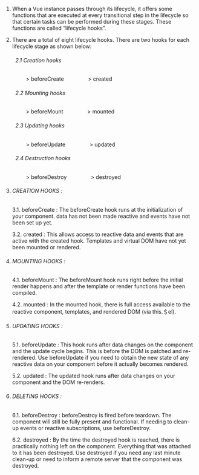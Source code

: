 1. When a Vue instance passes through its lifecycle, it offers some functions that are executed at every transitional step in the lifecycle so that certain tasks can be performed during these stages. These functions are called “lifecycle hooks”.

2. There are a total of eight lifecycle hooks. There are two hooks for each lifecycle stage as shown below:

###### &emsp;&emsp; 2.1 Creation hooks
&emsp;&emsp;&emsp;&emsp;        > beforeCreate
&emsp;&emsp;&emsp;&emsp;        > created
###### &emsp;&emsp; 2.2 Mounting hooks
&emsp;&emsp;&emsp;&emsp;         > beforeMount
&emsp;&emsp;&emsp;&emsp;         > mounted
###### &emsp;&emsp; 2.3 Updating hooks
&emsp;&emsp;&emsp;&emsp;         > beforeUpdate
&emsp;&emsp;&emsp;&emsp;         > updated
###### &emsp;&emsp; 2.4 Destruction hooks
&emsp;&emsp;&emsp;&emsp;         > beforeDestroy
&emsp;&emsp;&emsp;&emsp;         > destroyed

3. ###### CREATION HOOKS : 

    3.1. beforeCreate : The beforeCreate hook runs at the initialization of your component. data has not been made reactive and events have not been set up yet.

    3.2. created : This allows access to reactive data and events that are active with the created hook. Templates and virtual DOM have not yet been mounted or rendered.

4. ###### MOUNTING HOOKS :

    4.1. beforeMount : The beforeMount hook runs right before the initial render happens and after the template or render functions have been compiled.

    4.2. mounted : In the mounted hook, there is full access available to the reactive component, templates, and rendered DOM (via this.＄el).

5. ###### UPDATING HOOKS : 

    5.1. beforeUpdate : This hook runs after data changes on the component and the update cycle begins. This is before the DOM is patched and re-rendered. Use beforeUpdate if you need to obtain the new state of any reactive data on your component before it actually becomes rendered.

    5.2. updated : The updated hook runs after data changes on your component and the DOM re-renders. 

6. ###### DELETING HOOKS : 

    6.1. beforeDestroy : beforeDestroy is fired before teardown. The component will still be fully present and functional. If needing to clean-up events or reactive subscriptions, use beforeDestroy. 

    6.2. destroyed : By the time the destroyed hook is reached, there is practically nothing left on the component. Everything that was attached to it has been destroyed. Use destroyed if you need any last minute clean-up or need to inform a remote server that the component was destroyed.